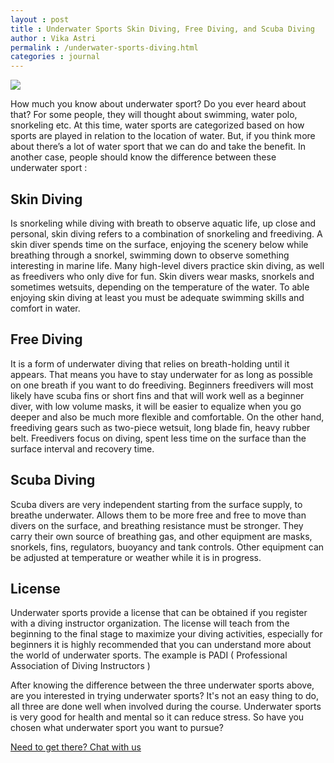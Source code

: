 ```yaml
---
layout : post
title : Underwater Sports Skin Diving, Free Diving, and Scuba Diving
author : Vika Astri 
permalink : /underwater-sports-diving.html
categories : journal 
---
```


<img src="https://i.imgur.com/077QyEL.jpg" class="img-responsive post-feat-img" />

How much you know about underwater sport? Do you ever heard about that? For some people, they will thought about swimming, water polo, snorkeling etc. At this time, water sports are categorized based on how sports are played in relation to the location of water. But, if you think more about there’s a lot of water sport that we can do and take the benefit. In another case, people should know the difference between these underwater sport :

## Skin Diving
Is snorkeling while diving with breath to observe aquatic life, up close and personal, skin diving refers to a combination of snorkeling and freediving. A skin diver spends time on the surface, enjoying the scenery below while breathing through a snorkel, swimming down to observe something interesting in marine life. Many high-level divers practice skin diving, as well as freedivers who only dive for fun. Skin divers wear masks, snorkels and sometimes wetsuits, depending on the temperature of the water. To able enjoying skin diving at least you must be adequate swimming skills and comfort in water.

## Free Diving
It is a form of underwater diving that relies on breath-holding until it appears. That means you have to stay underwater for as long as possible on one breath if you want to do freediving. Beginners freedivers will most likely have scuba fins or short fins and that will work well as a beginner diver, with low volume masks, it will be easier to equalize when you go deeper and also be much more flexible and comfortable. On the other hand, freediving gears such as two-piece wetsuit, long blade fin, heavy rubber belt. Freedivers focus on diving, spent less time on the surface than the surface interval and recovery time.

## Scuba Diving
Scuba divers are very independent starting from the surface supply, to breathe underwater. Allows them to be more free and free to move than divers on the surface, and breathing resistance must be stronger. They carry their own source of breathing gas, and other equipment are masks, snorkels, fins, regulators, buoyancy and tank controls. Other equipment can be adjusted at temperature or weather while it is in progress.

## License
Underwater sports provide a license that can be obtained if you register with a diving instructor organization. The license will teach from the beginning to the final stage to maximize your diving activities, especially for beginners it is highly recommended that you can understand more about the world of underwater sports. The example is PADI ( Professional Association of Diving Instructors )

After knowing the difference between the three underwater sports above, are you interested in trying underwater sports? It's not an easy thing to do, all three are done well when involved during the course. Underwater sports is very good for health and mental so it can reduce stress. So have you chosen what underwater sport you want to pursue?

<a href="https://web.whatsapp.com/send?phone={{site.wa}}&text=Hi%20E-Nyelam,%20i%20need%20info%20for%20dive%20spot" class="cta--in--page">Need to get there? Chat with us</a>
